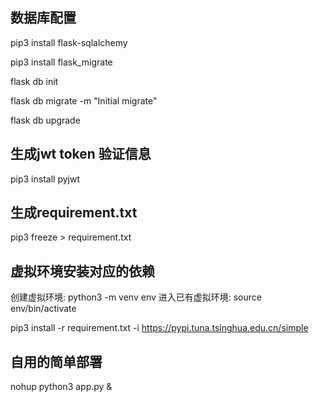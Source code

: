 ## 数据库配置
pip3 install flask-sqlalchemy

pip3 install flask_migrate

flask db init

flask db migrate -m "Initial migrate"

flask db upgrade

## 生成jwt token 验证信息
pip3 install pyjwt

## 生成requirement.txt
pip3 freeze > requirement.txt
## 虚拟环境安装对应的依赖
创建虚拟环境: python3 -m venv env
进入已有虚拟环境: source env/bin/activate

pip3 install -r requirement.txt -i https://pypi.tuna.tsinghua.edu.cn/simple


## 自用的简单部署
nohup python3 app.py &